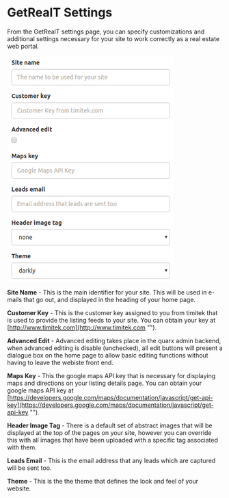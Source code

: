 ﻿
# GetRealT Settings

From the GetRealT settings page, you can specify customizations and additional settings necessary for your site to work correctly as a real estate web portal.


![getrealt_settings.png](../img/screenshots/getrealt_settings.png "GetRealT Settings")

**Site Name** - This is the main identifier for your site.  This will be used in e-mails that go out, and displayed in the heading of your home page.

**Customer Key** - This is the customer key assigned to you from timitek that is used to provide the listing feeds to your site.  You can obtain your key at [http://www.timitek.com](http://www.timitek.com "").

**Advanced Edit** - Advanced editing takes place in the quarx admin backend, when advanced editing is disable (unchecked), all edit buttons will present a dialogue box on the home page to allow basic editing functions without having to leave the webiste front end.

**Maps Key** - This the google maps API key that is necessary for displaying maps and directions on your listing details page.  You can obtain your google maps API key at [https://developers.google.com/maps/documentation/javascript/get-api-key](https://developers.google.com/maps/documentation/javascript/get-api-key "").

**Header Image Tag** - There is a default set of abstract images that will be displayed at the top of the pages on your site, however you can override this with all images that have been uploaded with a specific tag associated with them.

**Leads Email** - This is the email address that any leads which are captured will be sent too.

**Theme** - This is the the theme that defines the look and feel of your website.
